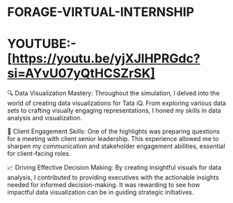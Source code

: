 # FORAGE-VIRTUAL-INTERNSHIP

#  YOUTUBE:- [https://youtu.be/yjXJlHPRGdc?si=AYvU07yQtHCSZrSK]
🔍 Data Visualization Mastery: Throughout the simulation, I delved into the world of creating data visualizations for Tata iQ. From exploring various data sets to crafting visually engaging representations, I honed my skills in data analysis and visualization.

💼 Client Engagement Skills: One of the highlights was preparing questions for a meeting with client senior leadership. This experience allowed me to sharpen my communication and stakeholder engagement abilities, essential for client-facing roles.

📈 Driving Effective Decision Making: By creating insightful visuals for data analysis, I contributed to providing executives with the actionable insights needed for informed decision-making. It was rewarding to see how impactful data visualization can be in guiding strategic initiatives.
